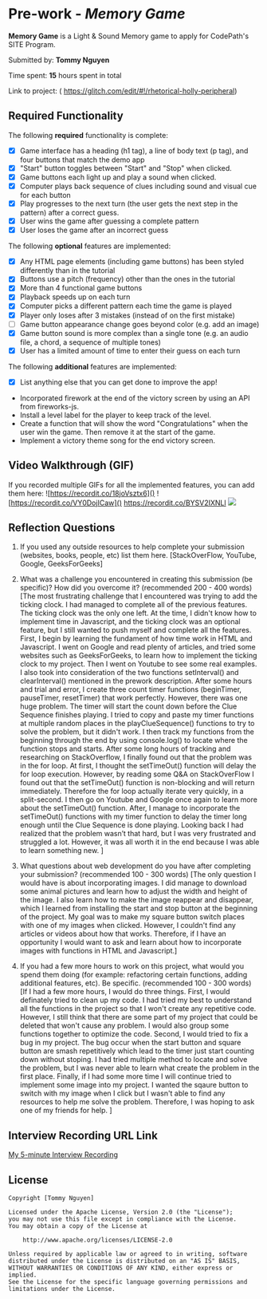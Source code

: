 # Pre-work - *Memory Game*

**Memory Game** is a Light & Sound Memory game to apply for CodePath's SITE Program. 

Submitted by: **Tommy Nguyen**

Time spent: **15** hours spent in total

Link to project: (
https://glitch.com/edit/#!/rhetorical-holly-peripheral)

## Required Functionality

The following **required** functionality is complete:

* [X] Game interface has a heading (h1 tag), a line of body text (p tag), and four buttons that match the demo app
* [X] "Start" button toggles between "Start" and "Stop" when clicked. 
* [X] Game buttons each light up and play a sound when clicked. 
* [X] Computer plays back sequence of clues including sound and visual cue for each button
* [X] Play progresses to the next turn (the user gets the next step in the pattern) after a correct guess. 
* [X] User wins the game after guessing a complete pattern
* [X] User loses the game after an incorrect guess

The following **optional** features are implemented:

* [X] Any HTML page elements (including game buttons) has been styled differently than in the tutorial
* [X] Buttons use a pitch (frequency) other than the ones in the tutorial
* [X] More than 4 functional game buttons
* [X] Playback speeds up on each turn
* [X] Computer picks a different pattern each time the game is played
* [X] Player only loses after 3 mistakes (instead of on the first mistake)
* [ ] Game button appearance change goes beyond color (e.g. add an image)
* [X] Game button sound is more complex than a single tone (e.g. an audio file, a chord, a sequence of multiple tones)
* [X] User has a limited amount of time to enter their guess on each turn

The following **additional** features are implemented:

- [X] List anything else that you can get done to improve the app!
- Incorporated firework at the end of the victory screen by using an API from fireworks-js.
- Install a level label for the player to keep track of the level.
- Create a function that will show the word "Congratulations" when the user win the game. Then remove it at the start of the game. 
- Implement a victory theme song for the end victory screen. 

## Video Walkthrough (GIF)

If you recorded multiple GIFs for all the implemented features, you can add them here:
![https://recordit.co/18joVsztx6]()
![https://recordit.co/VY0DojICaw]()
 https://recordit.co/BYSV2IXNLl
![](gif4-link-here)

## Reflection Questions
1. If you used any outside resources to help complete your submission (websites, books, people, etc) list them here. 
[StackOverFlow, YouTube, Google, GeeksForGeeks]

2. What was a challenge you encountered in creating this submission (be specific)? How did you overcome it? (recommended 200 - 400 words) 
[The most frustrating challenge that I encountered was trying to add the ticking clock. I had managed to complete all of the previous features. The ticking clock was the only one left. At the time,  I didn't know how to implement time in Javascript, and the ticking clock was an optional feature, but I still wanted to push myself and complete all the features. First, I begin by learning the fundament of how time work in HTML and Javascript. I went on Google and read plenty of articles, and tried some websites such as GeeksForGeeks, to learn how to implement the ticking clock to my project. Then I went on Youtube to see some real examples. I also took into consideration of the two functions setInterval() and clearInterval() mentioned in the prework description.  After some hours and trial and error, I create three count timer functions (beginTimer, pauseTimer, resetTimer) that work perfectly. However, there was one huge problem. The timer will start the count down before the Clue Sequence finishes playing. I tried to copy and paste my timer functions at multiple random places in the playClueSequence() functions to try to solve the problem, but it didn't work. I then track my functions from the beginning through the end by using console.log() to locate where the function stops and starts. After some long hours of tracking and researching on StackOverflow, I finally found out that the problem was in the for loop. At first, I thought the setTimeOut() function will delay the for loop execution. However, by reading some Q&A on StackOverFlow I found out that the setTimeOut() function is non-blocking and will return immediately. Therefore the for loop actually iterate very quickly, in a split-second. I then go on Youtube and Google once again to learn more about the setTimeOut() function. After, I manage to incorporate the setTimeOut() functions with my timer function to delay the timer long enough until the Clue Sequence is done playing. Looking back I had realized that the problem wasn’t that hard, but I was very frustrated and struggled a lot.  However, it was all worth it in the end because I was able to learn something new. ]

3. What questions about web development do you have after completing your submission? (recommended 100 - 300 words) 
[The only question I would have is about incorporating images. I did manage to download some animal pictures and learn how to adjust the width and height of the image. I also learn how to make the image reappear and disappear, which I learned from installing the start and stop button at the beginning of the project. My goal was to make my square button switch places with one of my images when clicked. However, I couldn't find any articles or videos about how that works. Therefore, if I have an opportunity I would want to ask and learn about how to incorporate images with functions in HTML and Javascript.]

4. If you had a few more hours to work on this project, what would you spend them doing (for example: refactoring certain functions, adding additional features, etc). Be specific. (recommended 100 - 300 words) 
[If I had a few more hours, I would do three things. First, I would definately tried to clean up my code. I had tried my best to understand all the functions in the project so that I won't create any repetitive code. However, I still think that there are some part of my project that could be deleted that won't cause any problem. I would also group some functions together to optimize the code. Second, I would tried to fix a bug in my project. The bug occur when the start button and square button are smash repetitively which lead to the timer just start counting down without stoping. I had tried multiple method to locate and solve the problem, but I was never able to learn what create the problem in the first place. Finally, if I had some more time I will continue tried to implement some image into my project. I wanted the sqaure button to switch with my image when I click but I wasn't able to find any resources to help me solve the problem. Therefore, I was hoping to ask one of my friends for help.   ]



## Interview Recording URL Link

[My 5-minute Interview Recording](your-link-here)


## License

    Copyright [Tommy Nguyen]

    Licensed under the Apache License, Version 2.0 (the "License");
    you may not use this file except in compliance with the License.
    You may obtain a copy of the License at

        http://www.apache.org/licenses/LICENSE-2.0

    Unless required by applicable law or agreed to in writing, software
    distributed under the License is distributed on an "AS IS" BASIS,
    WITHOUT WARRANTIES OR CONDITIONS OF ANY KIND, either express or implied.
    See the License for the specific language governing permissions and
    limitations under the License.